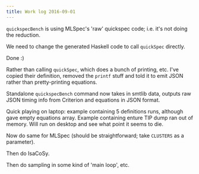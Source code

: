 ```yaml
---
title: Work log 2016-09-01
---
```


`quickspecBench` is using MLSpec's 'raw' quickspec code; i.e. it's not doing the reduction.

We need to change the generated Haskell code to call `quickSpec` directly.

Done :)

Rather than calling `quickSpec`, which does a bunch of printing, etc. I've copied their definition, removed the `printf` stuff and told it to emit JSON rather than pretty-printing equations.

Standalone `quickspecBench` command now takes in smtlib data, outputs raw JSON timing info from Criterion and equations in JSON format.

Quick playing on laptop: example containing 5 definitions runs, although gave empty equations array. Example containing enture TIP dump ran out of memory. Will run on desktop and see what point it seems to die.

Now do same for MLSpec (should be straightforward; take `CLUSTERS` as a parameter).

Then do IsaCoSy.

Then do sampling in some kind of 'main loop', etc.
